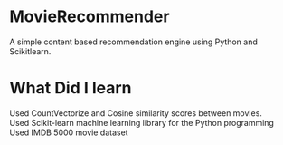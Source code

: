 # MovieRecommender
A simple content based recommendation engine using Python and Scikitlearn.


# What Did I learn

Used CountVectorize and Cosine similarity scores between movies.  
Used Scikit-learn machine learning library for the Python programming 
Used IMDB 5000 movie dataset 
